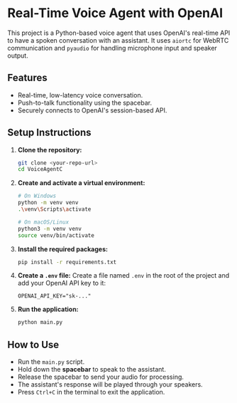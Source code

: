 # Real-Time Voice Agent with OpenAI

This project is a Python-based voice agent that uses OpenAI's real-time API to have a spoken conversation with an assistant. It uses `aiortc` for WebRTC communication and `pyaudio` for handling microphone input and speaker output.

## Features

- Real-time, low-latency voice conversation.
- Push-to-talk functionality using the spacebar.
- Securely connects to OpenAI's session-based API.

## Setup Instructions

1.  **Clone the repository:**
    ```bash
    git clone <your-repo-url>
    cd VoiceAgentC
    ```

2.  **Create and activate a virtual environment:**
    ```bash
    # On Windows
    python -m venv venv
    .\venv\Scripts\activate

    # On macOS/Linux
    python3 -m venv venv
    source venv/bin/activate
    ```

3.  **Install the required packages:**
    ```bash
    pip install -r requirements.txt
    ```

4.  **Create a `.env` file:**
    Create a file named `.env` in the root of the project and add your OpenAI API key to it:
    ```
    OPENAI_API_KEY="sk-..."
    ```

5.  **Run the application:**
    ```bash
    python main.py
    ```

## How to Use

- Run the `main.py` script.
- Hold down the **spacebar** to speak to the assistant.
- Release the spacebar to send your audio for processing.
- The assistant's response will be played through your speakers.
- Press `Ctrl+C` in the terminal to exit the application.
